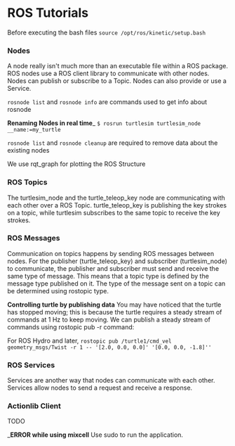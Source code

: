 # ROS Tutorials

Before executing the bash files
`source /opt/ros/kinetic/setup.bash`

### Nodes
A node really isn't much more than an executable file within a ROS
package. ROS nodes use a ROS client library to communicate with other
nodes. Nodes can publish or subscribe to a Topic. Nodes can also provide
or use a Service.

`rosnode list` and `rosnode info` are commands used to get info about
rosnode

__Renaming Nodes in real time___
`$ rosrun turtlesim turtlesim_node __name:=my_turtle`

`rosnode list` and `rosnode cleanup` are required to remove data about
the existing nodes

We use rqt_graph for plotting the ROS Structure

### ROS Topics
The turtlesim_node and the turtle_teleop_key node are communicating with
each other over a ROS Topic. turtle_teleop_key is publishing the key
strokes on a topic, while turtlesim subscribes to the same topic to
receive the key strokes.

### ROS Messages
Communication on topics happens by sending ROS messages between nodes.
For the publisher (turtle_teleop_key) and subscriber (turtlesim_node) to
communicate, the publisher and subscriber must send and receive the same
type of message. This means that a topic type is defined by the message
type published on it. The type of the message sent on a topic can be
determined using rostopic type.


__Controlling turtle by publishing data__
You may have noticed that the turtle has stopped moving; this is because
the turtle requires a steady stream of commands at 1 Hz to keep moving.
We can publish a steady stream of commands using rostopic pub -r
command:

For ROS Hydro and later,
`rostopic pub /turtle1/cmd_vel geometry_msgs/Twist -r 1 -- '[2.0, 0.0,
0.0]' '[0.0, 0.0, -1.8]''`

### ROS Services
Services are another way that nodes can communicate with each other.
Services allow nodes to send a request and receive a response.

### Actionlib Client
TODO

___ERROR while using mixcell__
Use sudo to run the application.

